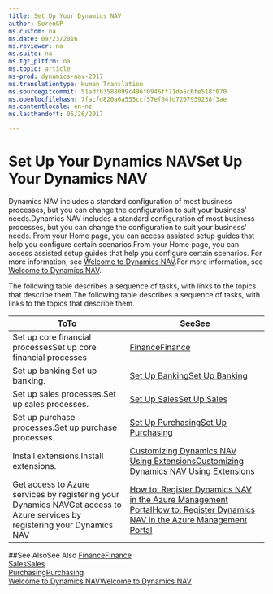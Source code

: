 ```yaml
---
title: Set Up Your Dynamics NAV
author: SorenGP
ms.custom: na
ms.date: 09/23/2016
ms.reviewer: na
ms.suite: na
ms.tgt_pltfrm: na
ms.topic: article
ms-prod: dynamics-nav-2017
ms.translationtype: Human Translation
ms.sourcegitcommit: 51adfb3588099c496f0946ff71da5c6fe518f070
ms.openlocfilehash: 7facfd820a6a555ccf57ef04fd7207939238f3ae
ms.contentlocale: en-nz
ms.lasthandoff: 06/26/2017

---
```


# <a name="set-up-your-dynamics-nav"></a><span data-ttu-id="8b1a0-102">Set Up Your Dynamics NAV</span><span class="sxs-lookup"><span data-stu-id="8b1a0-102">Set Up Your Dynamics NAV</span></span>
<span data-ttu-id="8b1a0-103">Dynamics NAV includes a standard configuration of most business processes, but you can change the configuration to suit your business' needs.</span><span class="sxs-lookup"><span data-stu-id="8b1a0-103">Dynamics NAV includes a standard configuration of most business processes, but you can change the configuration to suit your business' needs.</span></span>
<span data-ttu-id="8b1a0-104">From your Home page, you can access assisted setup guides that help you configure certain scenarios.</span><span class="sxs-lookup"><span data-stu-id="8b1a0-104">From your Home page, you can access assisted setup guides that help you configure certain scenarios.</span></span> <span data-ttu-id="8b1a0-105">For more information, see [Welcome to Dynamics NAV](across-get-started.md).</span><span class="sxs-lookup"><span data-stu-id="8b1a0-105">For more information, see [Welcome to Dynamics NAV](across-get-started.md).</span></span>  

<span data-ttu-id="8b1a0-106">The following table describes a sequence of tasks, with links to the topics that describe them.</span><span class="sxs-lookup"><span data-stu-id="8b1a0-106">The following table describes a sequence of tasks, with links to the topics that describe them.</span></span>

| <span data-ttu-id="8b1a0-107">To</span><span class="sxs-lookup"><span data-stu-id="8b1a0-107">To</span></span>                                                                  | <span data-ttu-id="8b1a0-108">See</span><span class="sxs-lookup"><span data-stu-id="8b1a0-108">See</span></span>                      |
|---------------------------------------------------------------------|--------------------------|
|<span data-ttu-id="8b1a0-109">Set up core financial processes</span><span class="sxs-lookup"><span data-stu-id="8b1a0-109">Set up core financial processes</span></span>|[<span data-ttu-id="8b1a0-110">Finance</span><span class="sxs-lookup"><span data-stu-id="8b1a0-110">Finance</span></span>](finance-setup-setup-finance-setup.md)|
|<span data-ttu-id="8b1a0-111">Set up banking.</span><span class="sxs-lookup"><span data-stu-id="8b1a0-111">Set up banking.</span></span>|[<span data-ttu-id="8b1a0-112">Set Up Banking</span><span class="sxs-lookup"><span data-stu-id="8b1a0-112">Set Up Banking</span></span>](bank-setup-banking.md)|
|<span data-ttu-id="8b1a0-113">Set up sales processes.</span><span class="sxs-lookup"><span data-stu-id="8b1a0-113">Set up sales processes.</span></span>|[<span data-ttu-id="8b1a0-114">Set Up Sales</span><span class="sxs-lookup"><span data-stu-id="8b1a0-114">Set Up Sales</span></span>](sales-setup-sales.md)|
|<span data-ttu-id="8b1a0-115">Set up purchase processes.</span><span class="sxs-lookup"><span data-stu-id="8b1a0-115">Set up purchase processes.</span></span>|[<span data-ttu-id="8b1a0-116">Set Up Purchasing</span><span class="sxs-lookup"><span data-stu-id="8b1a0-116">Set Up Purchasing</span></span>](purchasing-setup-purchasing.md)|
|<span data-ttu-id="8b1a0-117">Install extensions.</span><span class="sxs-lookup"><span data-stu-id="8b1a0-117">Install extensions.</span></span>|[<span data-ttu-id="8b1a0-118">Customizing Dynamics NAV Using Extensions</span><span class="sxs-lookup"><span data-stu-id="8b1a0-118">Customizing Dynamics NAV Using Extensions</span></span>](ui-extensions.md)|
|<span data-ttu-id="8b1a0-119">Get access to Azure services by registering your Dynamics NAV</span><span class="sxs-lookup"><span data-stu-id="8b1a0-119">Get access to Azure services by registering your Dynamics NAV</span></span>|[<span data-ttu-id="8b1a0-120">How to: Register Dynamics NAV in the Azure Management Portal</span><span class="sxs-lookup"><span data-stu-id="8b1a0-120">How to: Register Dynamics NAV in the Azure Management Portal</span></span>](ui-how-register-dynamics-nav-azure.md)|

##<a name="see-also"></a><span data-ttu-id="8b1a0-121">See Also</span><span class="sxs-lookup"><span data-stu-id="8b1a0-121">See Also</span></span>
[<span data-ttu-id="8b1a0-122">Finance</span><span class="sxs-lookup"><span data-stu-id="8b1a0-122">Finance</span></span>](finance-setup.md)  
[<span data-ttu-id="8b1a0-123">Sales</span><span class="sxs-lookup"><span data-stu-id="8b1a0-123">Sales</span></span>](sales-manage-sales.md)  
[<span data-ttu-id="8b1a0-124">Purchasing</span><span class="sxs-lookup"><span data-stu-id="8b1a0-124">Purchasing</span></span>](purchasing-manage-purchasing.md)  
[<span data-ttu-id="8b1a0-125">Welcome to Dynamics NAV</span><span class="sxs-lookup"><span data-stu-id="8b1a0-125">Welcome to Dynamics NAV</span></span>](across-get-started.md)  

